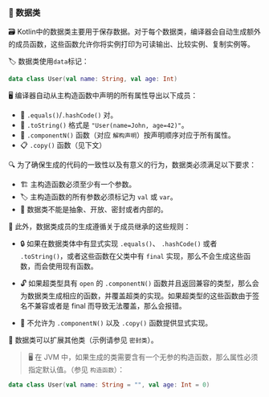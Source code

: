 ### 🧬 数据类

🗃️ Kotlin中的数据类主要用于保存数据。对于每个数据类，编译器会自动生成额外的成员函数，这些函数允许你将实例打印为可读输出、比较实例、复制实例等。

🏷️ 数据类使用`data`标记：

```kotlin
data class User(val name: String, val age: Int)
```

🖥️ 编译器自动从主构造函数中声明的所有属性导出以下成员：

* 🔄 `.equals()`/`.hashCode()` 对。
* 📝 `.toString()` 格式是 `"User(name=John, age=42)"`。
* 🧩 `.componentN()` 函数（对应 ``解构声明``）按声明顺序对应于所有属性。
* 📋 `.copy()` 函数（见下文）

🔍 为了确保生成的代码的一致性以及有意义的行为，数据类必须满足以下要求：

* 🏗️ 主构造函数必须至少有一个参数。
* 🏷️ 主构造函数的所有参数必须标记为 `val` 或 `var`。
* 🚫 数据类不能是抽象、开放、密封或者内部的。

🔄 此外，数据类成员的生成遵循关于成员继承的这些规则：

* 🔒 如果在数据类体中有显式实现 `.equals()`、 `.hashCode()` 或者 `.toString()`，或者这些函数在父类中有 `final` 实现，那么不会生成这些函数，而会使用现有函数。

* 🔓 如果超类型具有 `open` 的 `.componentN()` 函数并且返回兼容的类型，那么会为数据类生成相应的函数，并覆盖超类的实现。如果超类型的这些函数由于签名不兼容或者是 final 而导致无法覆盖，那么会报错。

* 🚫 不允许为 `.componentN()` 以及 `.copy()` 函数提供显式实现。

🔗 数据类可以扩展其他类（示例请参见 ``密封类``）。

> 🖥️ 在 JVM 中，如果生成的类需要含有一个无参的构造函数，那么属性必须指定默认值。（参见 ``构造函数``）：

```kotlin
data class User(val name: String = "", val age: Int = 0)
```
